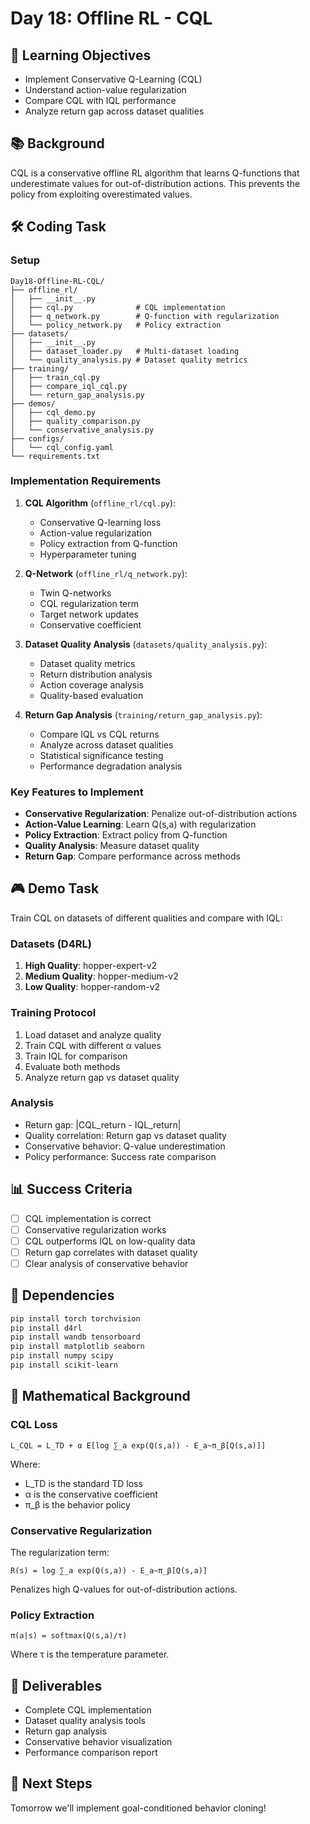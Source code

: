 # Day 18: Offline RL - CQL

## 🎯 Learning Objectives
- Implement Conservative Q-Learning (CQL)
- Understand action-value regularization
- Compare CQL with IQL performance
- Analyze return gap across dataset qualities

## 📚 Background
CQL is a conservative offline RL algorithm that learns Q-functions that underestimate values for out-of-distribution actions. This prevents the policy from exploiting overestimated values.

## 🛠️ Coding Task

### Setup
```
Day18-Offline-RL-CQL/
├── offline_rl/
│   ├── __init__.py
│   ├── cql.py              # CQL implementation
│   ├── q_network.py        # Q-function with regularization
│   └── policy_network.py   # Policy extraction
├── datasets/
│   ├── __init__.py
│   ├── dataset_loader.py   # Multi-dataset loading
│   └── quality_analysis.py # Dataset quality metrics
├── training/
│   ├── train_cql.py
│   ├── compare_iql_cql.py
│   └── return_gap_analysis.py
├── demos/
│   ├── cql_demo.py
│   ├── quality_comparison.py
│   └── conservative_analysis.py
├── configs/
│   └── cql_config.yaml
└── requirements.txt
```

### Implementation Requirements

1. **CQL Algorithm** (`offline_rl/cql.py`):
   - Conservative Q-learning loss
   - Action-value regularization
   - Policy extraction from Q-function
   - Hyperparameter tuning

2. **Q-Network** (`offline_rl/q_network.py`):
   - Twin Q-networks
   - CQL regularization term
   - Target network updates
   - Conservative coefficient

3. **Dataset Quality Analysis** (`datasets/quality_analysis.py`):
   - Dataset quality metrics
   - Return distribution analysis
   - Action coverage analysis
   - Quality-based evaluation

4. **Return Gap Analysis** (`training/return_gap_analysis.py`):
   - Compare IQL vs CQL returns
   - Analyze across dataset qualities
   - Statistical significance testing
   - Performance degradation analysis

### Key Features to Implement

- **Conservative Regularization**: Penalize out-of-distribution actions
- **Action-Value Learning**: Learn Q(s,a) with regularization
- **Policy Extraction**: Extract policy from Q-function
- **Quality Analysis**: Measure dataset quality
- **Return Gap**: Compare performance across methods

## 🎮 Demo Task
Train CQL on datasets of different qualities and compare with IQL:

### Datasets (D4RL)
1. **High Quality**: hopper-expert-v2
2. **Medium Quality**: hopper-medium-v2  
3. **Low Quality**: hopper-random-v2

### Training Protocol
1. Load dataset and analyze quality
2. Train CQL with different α values
3. Train IQL for comparison
4. Evaluate both methods
5. Analyze return gap vs dataset quality

### Analysis
- Return gap: |CQL_return - IQL_return|
- Quality correlation: Return gap vs dataset quality
- Conservative behavior: Q-value underestimation
- Policy performance: Success rate comparison

## 📊 Success Criteria
- [ ] CQL implementation is correct
- [ ] Conservative regularization works
- [ ] CQL outperforms IQL on low-quality data
- [ ] Return gap correlates with dataset quality
- [ ] Clear analysis of conservative behavior

## 🔧 Dependencies
```bash
pip install torch torchvision
pip install d4rl
pip install wandb tensorboard
pip install matplotlib seaborn
pip install numpy scipy
pip install scikit-learn
```

## 📝 Mathematical Background

### CQL Loss
```
L_CQL = L_TD + α E[log ∑_a exp(Q(s,a)) - E_a~π_β[Q(s,a)]]
```

Where:
- L_TD is the standard TD loss
- α is the conservative coefficient
- π_β is the behavior policy

### Conservative Regularization
The regularization term:
```
R(s) = log ∑_a exp(Q(s,a)) - E_a~π_β[Q(s,a)]
```

Penalizes high Q-values for out-of-distribution actions.

### Policy Extraction
```
π(a|s) = softmax(Q(s,a)/τ)
```

Where τ is the temperature parameter.

## 📝 Deliverables
- Complete CQL implementation
- Dataset quality analysis tools
- Return gap analysis
- Conservative behavior visualization
- Performance comparison report

## 🚀 Next Steps
Tomorrow we'll implement goal-conditioned behavior cloning!
